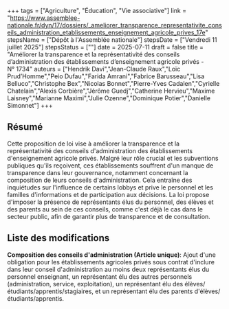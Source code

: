 +++
tags = ["Agriculture", "Éducation", "Vie associative"]
link = "https://www.assemblee-nationale.fr/dyn/17/dossiers/_ameliorer_transparence_representativite_conseils_administration_etablissements_enseignement_agricole_prives_17e"
stepsName = ["Dépôt à l'Assemblée nationale"]
stepsDate = ["Vendredi 11 juillet 2025"]
stepsStatus = [""]
date = 2025-07-11
draft = false
title = "Améliorer la transparence et la représentativité des conseils d’administration des établissements d’enseignement agricole privés - N° 1734"
auteurs = ["Hendrik Davi","Jean-Claude Raux","Loïc Prud’Homme","Peio Dufau","Farida Amrani","Fabrice Barusseau","Lisa Belluco","Christophe Bex","Nicolas Bonnet","Pierre-Yves Cadalen","Cyrielle Chatelain","Alexis Corbière","Jérôme Guedj","Catherine Hervieu","Maxime Laisney","Marianne Maximi","Julie Ozenne","Dominique Potier","Danielle Simonnet"]
+++

## Résumé

Cette proposition de loi vise à améliorer la transparence et la représentativité des conseils d'administration des établissements d'enseignement agricole privés. Malgré leur rôle crucial et les subventions publiques qu'ils reçoivent, ces établissements souffrent d'un manque de transparence dans leur gouvernance, notamment concernant la composition de leurs conseils d'administration. Cela entraîne des inquiétudes sur l'influence de certains lobbys et prive le personnel et les familles d'informations et de participation aux décisions. La loi propose d'imposer la présence de représentants élus du personnel, des élèves et des parents au sein de ces conseils, comme c'est déjà le cas dans le secteur public, afin de garantir plus de transparence et de consultation.

## Liste des modifications

**Composition des conseils d'administration (Article unique)**: Ajout d'une obligation pour les établissements agricoles privés sous contrat d'inclure dans leur conseil d'administration au moins deux représentants élus du personnel enseignant, un représentant élu des autres personnels (administration, service, exploitation), un représentant élu des élèves/étudiants/apprentis/stagiaires, et un représentant élu des parents d'élèves/étudiants/apprentis.
